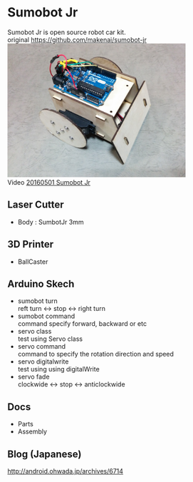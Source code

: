 # Sumobot Jr
Sumobot Jr is open source robot car kit. <br/>
original https://github.com/makenai/sumobot-jr <br/>
<img src="https://github.com/FabLabKannai/SumobotJr/blob/master/docs/completion.jpg" width="400" /> <br/>
Video [20160501 Sumobot Jr](https://www.youtube.com/watch?v=96kZ15I-gVY) <br/>
  
## Laser Cutter
- Body : SumbotJr 3mm

## 3D Printer
- BallCaster

## Arduino Skech
- sumobot turn <br/>
  reft turn <-> stop <-> right turn <br/>
- sumobot command <br/>
  command specify forward, backward or etc
- servo class <br/>
  test using Servo class <br/>
- servo command <br/>
  command to specify the rotation direction and speed <br/>
- servo digitalwrite <br/>
  test using using digitalWrite <br/>
- servo fade <br/>
  clockwide <-> stop <-> anticlockwide <br/>

## Docs
- Parts
- Assembly

## Blog (Japanese)
http://android.ohwada.jp/archives/6714
